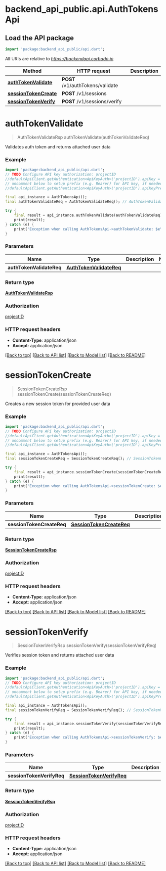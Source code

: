 # backend_api_public.api.AuthTokensApi

## Load the API package
```dart
import 'package:backend_api_public/api.dart';
```

All URIs are relative to *https://backendapi.corbado.io*

Method | HTTP request | Description
------------- | ------------- | -------------
[**authTokenValidate**](AuthTokensApi.md#authtokenvalidate) | **POST** /v1/authTokens/validate | 
[**sessionTokenCreate**](AuthTokensApi.md#sessiontokencreate) | **POST** /v1/sessions | 
[**sessionTokenVerify**](AuthTokensApi.md#sessiontokenverify) | **POST** /v1/sessions/verify | 


# **authTokenValidate**
> AuthTokenValidateRsp authTokenValidate(authTokenValidateReq)



Validates auth token and returns attached user data

### Example
```dart
import 'package:backend_api_public/api.dart';
// TODO Configure API key authorization: projectID
//defaultApiClient.getAuthentication<ApiKeyAuth>('projectID').apiKey = 'YOUR_API_KEY';
// uncomment below to setup prefix (e.g. Bearer) for API key, if needed
//defaultApiClient.getAuthentication<ApiKeyAuth>('projectID').apiKeyPrefix = 'Bearer';

final api_instance = AuthTokensApi();
final authTokenValidateReq = AuthTokenValidateReq(); // AuthTokenValidateReq | 

try {
    final result = api_instance.authTokenValidate(authTokenValidateReq);
    print(result);
} catch (e) {
    print('Exception when calling AuthTokensApi->authTokenValidate: $e\n');
}
```

### Parameters

Name | Type | Description  | Notes
------------- | ------------- | ------------- | -------------
 **authTokenValidateReq** | [**AuthTokenValidateReq**](AuthTokenValidateReq.md)|  | 

### Return type

[**AuthTokenValidateRsp**](AuthTokenValidateRsp.md)

### Authorization

[projectID](../README.md#projectID)

### HTTP request headers

 - **Content-Type**: application/json
 - **Accept**: application/json

[[Back to top]](#) [[Back to API list]](../README.md#documentation-for-api-endpoints) [[Back to Model list]](../README.md#documentation-for-models) [[Back to README]](../README.md)

# **sessionTokenCreate**
> SessionTokenCreateRsp sessionTokenCreate(sessionTokenCreateReq)



Creates a new session token for provided user data

### Example
```dart
import 'package:backend_api_public/api.dart';
// TODO Configure API key authorization: projectID
//defaultApiClient.getAuthentication<ApiKeyAuth>('projectID').apiKey = 'YOUR_API_KEY';
// uncomment below to setup prefix (e.g. Bearer) for API key, if needed
//defaultApiClient.getAuthentication<ApiKeyAuth>('projectID').apiKeyPrefix = 'Bearer';

final api_instance = AuthTokensApi();
final sessionTokenCreateReq = SessionTokenCreateReq(); // SessionTokenCreateReq | 

try {
    final result = api_instance.sessionTokenCreate(sessionTokenCreateReq);
    print(result);
} catch (e) {
    print('Exception when calling AuthTokensApi->sessionTokenCreate: $e\n');
}
```

### Parameters

Name | Type | Description  | Notes
------------- | ------------- | ------------- | -------------
 **sessionTokenCreateReq** | [**SessionTokenCreateReq**](SessionTokenCreateReq.md)|  | 

### Return type

[**SessionTokenCreateRsp**](SessionTokenCreateRsp.md)

### Authorization

[projectID](../README.md#projectID)

### HTTP request headers

 - **Content-Type**: application/json
 - **Accept**: application/json

[[Back to top]](#) [[Back to API list]](../README.md#documentation-for-api-endpoints) [[Back to Model list]](../README.md#documentation-for-models) [[Back to README]](../README.md)

# **sessionTokenVerify**
> SessionTokenVerifyRsp sessionTokenVerify(sessionTokenVerifyReq)



Verifies session token and returns attached user data

### Example
```dart
import 'package:backend_api_public/api.dart';
// TODO Configure API key authorization: projectID
//defaultApiClient.getAuthentication<ApiKeyAuth>('projectID').apiKey = 'YOUR_API_KEY';
// uncomment below to setup prefix (e.g. Bearer) for API key, if needed
//defaultApiClient.getAuthentication<ApiKeyAuth>('projectID').apiKeyPrefix = 'Bearer';

final api_instance = AuthTokensApi();
final sessionTokenVerifyReq = SessionTokenVerifyReq(); // SessionTokenVerifyReq | 

try {
    final result = api_instance.sessionTokenVerify(sessionTokenVerifyReq);
    print(result);
} catch (e) {
    print('Exception when calling AuthTokensApi->sessionTokenVerify: $e\n');
}
```

### Parameters

Name | Type | Description  | Notes
------------- | ------------- | ------------- | -------------
 **sessionTokenVerifyReq** | [**SessionTokenVerifyReq**](SessionTokenVerifyReq.md)|  | 

### Return type

[**SessionTokenVerifyRsp**](SessionTokenVerifyRsp.md)

### Authorization

[projectID](../README.md#projectID)

### HTTP request headers

 - **Content-Type**: application/json
 - **Accept**: application/json

[[Back to top]](#) [[Back to API list]](../README.md#documentation-for-api-endpoints) [[Back to Model list]](../README.md#documentation-for-models) [[Back to README]](../README.md)

